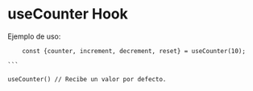 # useCounter Hook

Ejemplo de uso:
````
    const {counter, increment, decrement, reset} = useCounter(10);

```

useCounter() // Recibe un valor por defecto.